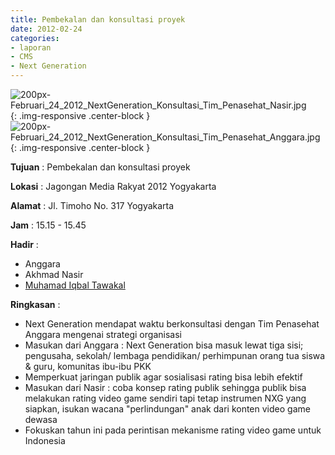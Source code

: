```yaml
---
title: Pembekalan dan konsultasi proyek
date: 2012-02-24
categories:
- laporan
- CMS
- Next Generation
---
```


![200px-Februari_24_2012_NextGeneration_Konsultasi_Tim_Penasehat_Nasir.jpg](/uploads/200px-Februari_24_2012_NextGeneration_Konsultasi_Tim_Penasehat_Nasir.jpg){: .img-responsive .center-block }
![200px-Februari_24_2012_NextGeneration_Konsultasi_Tim_Penasehat_Anggara.jpg](/uploads/200px-Februari_24_2012_NextGeneration_Konsultasi_Tim_Penasehat_Anggara.jpg){: .img-responsive .center-block }

**Tujuan** : Pembekalan dan konsultasi proyek

**Lokasi** : Jagongan Media Rakyat 2012 Yogyakarta 

**Alamat** : Jl. Timoho No. 317 Yogyakarta 

**Jam** : 15.15 - 15.45 

**Hadir** :
* Anggara
* Akhmad Nasir
* [Muhamad Iqbal Tawakal](wiki.ciptamedia.org/wiki/Muhamad_Iqbal_Tawakal)

**Ringkasan** :
* Next Generation mendapat waktu berkonsultasi dengan Tim Penasehat Anggara mengenai strategi organisasi
* Masukan dari Anggara : Next Generation bisa masuk lewat tiga sisi; pengusaha, sekolah/ lembaga pendidikan/ perhimpunan orang tua siswa & guru, komunitas ibu-ibu PKK
* Memperkuat jaringan publik agar sosialisasi rating bisa lebih efektif
* Masukan dari Nasir : coba konsep rating publik sehingga publik bisa melakukan rating video game sendiri tapi tetap instrumen NXG yang siapkan, isukan wacana "perlindungan" anak dari konten video game dewasa
* Fokuskan tahun ini pada perintisan mekanisme rating video game untuk Indonesia
